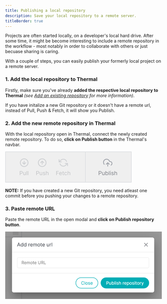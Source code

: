 ```yaml
---
title: Publishing a local repository
description: Save your local repository to a remote server.
titleBorder: true
---
```


Projects are often started locally, on a developer's local hard drive. After some time, it might be become interesting to include a remote repository in the workflow - most notably in order to collaborate with others or just becuase sharing is caring.

With a couple of steps, you can easily publish your formerly local project on a remote server.

### 1. Add the local repository to Thermal

Firstly, make sure you've already **added the respective local repository to Thermal** _(see [Add an existing repository](./add-existing-repository) for more information)_.

If you have initalize a new Git repository or it doesn't have a remote url, instead of Pull, Push & Fetch, it will show you Publish.

### 2. Add the new remote repository in Thermal

With the local repository open in Thermal, connect the newly created remote repository. To do so, **click on Publish button** in the Thermal's navbar.

![Publishing to remote repository](./images/remote-buttons.png)

**NOTE:** If you have created a new Git repository, you need atleast one commit before you pushing your changes to a remote repository.

### 3. Paste remote URL

Paste the remote URL in the open modal and **click on Publish repository button**.

![Add remote url to your Git repository](./images/add-remote-url.png)
